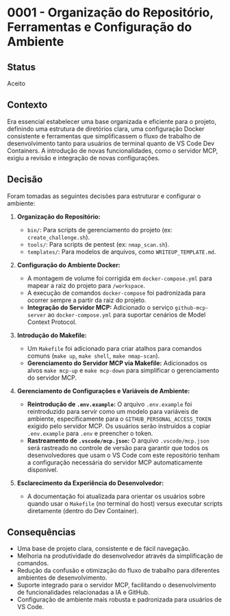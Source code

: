 # 0001 - Organização do Repositório, Ferramentas e Configuração do Ambiente

## Status
Aceito

## Contexto
Era essencial estabelecer uma base organizada e eficiente para o projeto, definindo uma estrutura de diretórios clara, uma configuração Docker consistente e ferramentas que simplificassem o fluxo de trabalho de desenvolvimento tanto para usuários de terminal quanto de VS Code Dev Containers. A introdução de novas funcionalidades, como o servidor MCP, exigiu a revisão e integração de novas configurações.

## Decisão
Foram tomadas as seguintes decisões para estruturar e configurar o ambiente:

1.  **Organização do Repositório:**
    *   `bin/`: Para scripts de gerenciamento do projeto (ex: `create_challenge.sh`).
    *   `tools/`: Para scripts de pentest (ex: `nmap_scan.sh`).
    *   `templates/`: Para modelos de arquivos, como `WRITEUP_TEMPLATE.md`.

2.  **Configuração do Ambiente Docker:**
    *   A montagem de volume foi corrigida em `docker-compose.yml` para mapear a raiz do projeto para `/workspace`.
    *   A execução de comandos `docker-compose` foi padronizada para ocorrer sempre a partir da raiz do projeto.
    *   **Integração do Servidor MCP:** Adicionado o serviço `github-mcp-server` ao `docker-compose.yml` para suportar cenários de Model Context Protocol.

3.  **Introdução do Makefile:**
    *   Um `Makefile` foi adicionado para criar atalhos para comandos comuns (`make up`, `make shell`, `make nmap-scan`).
    *   **Gerenciamento do Servidor MCP via Makefile:** Adicionados os alvos `make mcp-up` e `make mcp-down` para simplificar o gerenciamento do servidor MCP.

4.  **Gerenciamento de Configurações e Variáveis de Ambiente:**
    *   **Reintrodução de `.env.example`:** O arquivo `.env.example` foi reintroduzido para servir como um modelo para variáveis de ambiente, especificamente para o `GITHUB_PERSONAL_ACCESS_TOKEN` exigido pelo servidor MCP. Os usuários serão instruídos a copiar `.env.example` para `.env` e preencher o token.
    *   **Rastreamento de `.vscode/mcp.json`:** O arquivo `.vscode/mcp.json` será rastreado no controle de versão para garantir que todos os desenvolvedores que usam o VS Code com este repositório tenham a configuração necessária do servidor MCP automaticamente disponível.

5.  **Esclarecimento da Experiência do Desenvolvedor:**
    *   A documentação foi atualizada para orientar os usuários sobre quando usar o `Makefile` (no terminal do host) versus executar scripts diretamente (dentro do Dev Container).

## Consequências
- Uma base de projeto clara, consistente e de fácil navegação.
- Melhoria na produtividade do desenvolvedor através da simplificação de comandos.
- Redução da confusão e otimização do fluxo de trabalho para diferentes ambientes de desenvolvimento.
- Suporte integrado para o servidor MCP, facilitando o desenvolvimento de funcionalidades relacionadas a IA e GitHub.
- Configuração de ambiente mais robusta e padronizada para usuários de VS Code.